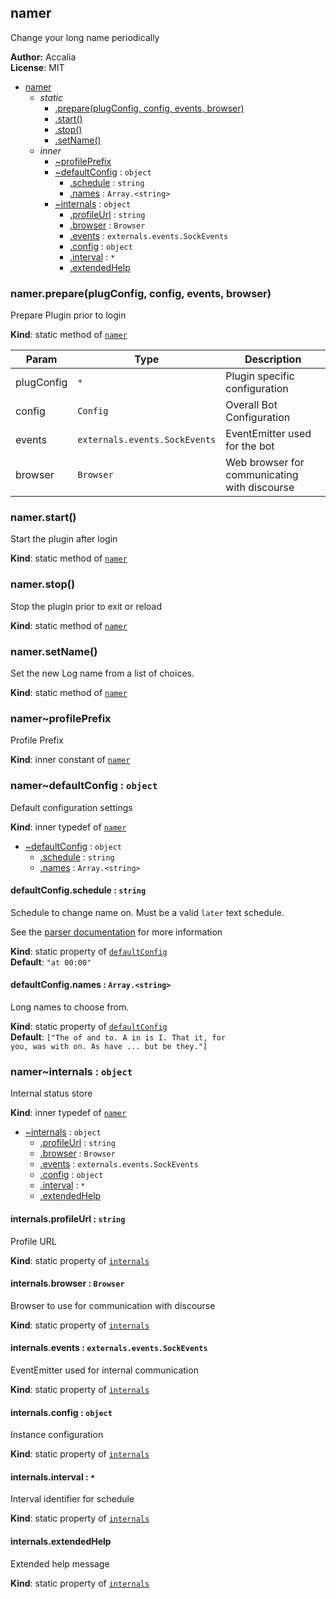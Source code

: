 <a name="module_namer"></a>
## namer
Change your long name periodically

**Author:** Accalia  
**License**: MIT  

* [namer](#module_namer)
    * _static_
        * [.prepare(plugConfig, config, events, browser)](#module_namer.prepare)
        * [.start()](#module_namer.start)
        * [.stop()](#module_namer.stop)
        * [.setName()](#module_namer.setName)
    * _inner_
        * [~profilePrefix](#module_namer..profilePrefix)
        * [~defaultConfig](#module_namer..defaultConfig) : <code>object</code>
            * [.schedule](#module_namer..defaultConfig.schedule) : <code>string</code>
            * [.names](#module_namer..defaultConfig.names) : <code>Array.&lt;string&gt;</code>
        * [~internals](#module_namer..internals) : <code>object</code>
            * [.profileUrl](#module_namer..internals.profileUrl) : <code>string</code>
            * [.browser](#module_namer..internals.browser) : <code>Browser</code>
            * [.events](#module_namer..internals.events) : <code>externals.events.SockEvents</code>
            * [.config](#module_namer..internals.config) : <code>object</code>
            * [.interval](#module_namer..internals.interval) : <code>\*</code>
            * [.extendedHelp](#module_namer..internals.extendedHelp)

<a name="module_namer.prepare"></a>
### namer.prepare(plugConfig, config, events, browser)
Prepare Plugin prior to login

**Kind**: static method of <code>[namer](#module_namer)</code>  

| Param | Type | Description |
| --- | --- | --- |
| plugConfig | <code>\*</code> | Plugin specific configuration |
| config | <code>Config</code> | Overall Bot Configuration |
| events | <code>externals.events.SockEvents</code> | EventEmitter used for the bot |
| browser | <code>Browser</code> | Web browser for communicating with discourse |

<a name="module_namer.start"></a>
### namer.start()
Start the plugin after login

**Kind**: static method of <code>[namer](#module_namer)</code>  
<a name="module_namer.stop"></a>
### namer.stop()
Stop the plugin prior to exit or reload

**Kind**: static method of <code>[namer](#module_namer)</code>  
<a name="module_namer.setName"></a>
### namer.setName()
Set the new Log name from a list of choices.

**Kind**: static method of <code>[namer](#module_namer)</code>  
<a name="module_namer..profilePrefix"></a>
### namer~profilePrefix
Profile Prefix

**Kind**: inner constant of <code>[namer](#module_namer)</code>  
<a name="module_namer..defaultConfig"></a>
### namer~defaultConfig : <code>object</code>
Default configuration settings

**Kind**: inner typedef of <code>[namer](#module_namer)</code>  

* [~defaultConfig](#module_namer..defaultConfig) : <code>object</code>
    * [.schedule](#module_namer..defaultConfig.schedule) : <code>string</code>
    * [.names](#module_namer..defaultConfig.names) : <code>Array.&lt;string&gt;</code>

<a name="module_namer..defaultConfig.schedule"></a>
#### defaultConfig.schedule : <code>string</code>
Schedule to change name on. Must be a valid `later` text schedule.

See the [parser documentation](https://bunkat.github.io/later/parsers.html#text) for more information

**Kind**: static property of <code>[defaultConfig](#module_namer..defaultConfig)</code>  
**Default**: <code>&quot;at 00:00&quot;</code>  
<a name="module_namer..defaultConfig.names"></a>
#### defaultConfig.names : <code>Array.&lt;string&gt;</code>
Long names to choose from.

**Kind**: static property of <code>[defaultConfig](#module_namer..defaultConfig)</code>  
**Default**: <code>[&quot;The of and to. A in is I. That it, for you, was with on. As have ... but be they.&quot;]</code>  
<a name="module_namer..internals"></a>
### namer~internals : <code>object</code>
Internal status store

**Kind**: inner typedef of <code>[namer](#module_namer)</code>  

* [~internals](#module_namer..internals) : <code>object</code>
    * [.profileUrl](#module_namer..internals.profileUrl) : <code>string</code>
    * [.browser](#module_namer..internals.browser) : <code>Browser</code>
    * [.events](#module_namer..internals.events) : <code>externals.events.SockEvents</code>
    * [.config](#module_namer..internals.config) : <code>object</code>
    * [.interval](#module_namer..internals.interval) : <code>\*</code>
    * [.extendedHelp](#module_namer..internals.extendedHelp)

<a name="module_namer..internals.profileUrl"></a>
#### internals.profileUrl : <code>string</code>
Profile URL

**Kind**: static property of <code>[internals](#module_namer..internals)</code>  
<a name="module_namer..internals.browser"></a>
#### internals.browser : <code>Browser</code>
Browser to use for communication with discourse

**Kind**: static property of <code>[internals](#module_namer..internals)</code>  
<a name="module_namer..internals.events"></a>
#### internals.events : <code>externals.events.SockEvents</code>
EventEmitter used for internal communication

**Kind**: static property of <code>[internals](#module_namer..internals)</code>  
<a name="module_namer..internals.config"></a>
#### internals.config : <code>object</code>
Instance configuration

**Kind**: static property of <code>[internals](#module_namer..internals)</code>  
<a name="module_namer..internals.interval"></a>
#### internals.interval : <code>\*</code>
Interval identifier for schedule

**Kind**: static property of <code>[internals](#module_namer..internals)</code>  
<a name="module_namer..internals.extendedHelp"></a>
#### internals.extendedHelp
Extended help message

**Kind**: static property of <code>[internals](#module_namer..internals)</code>  
